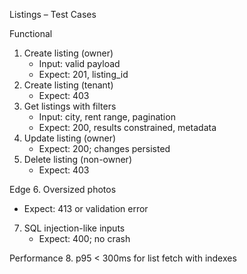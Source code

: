 Listings – Test Cases

Functional
1. Create listing (owner)
   - Input: valid payload
   - Expect: 201, listing_id
2. Create listing (tenant)
   - Expect: 403
3. Get listings with filters
   - Input: city, rent range, pagination
   - Expect: 200, results constrained, metadata
4. Update listing (owner)
   - Expect: 200; changes persisted
5. Delete listing (non-owner)
   - Expect: 403

Edge
6. Oversized photos
   - Expect: 413 or validation error
7. SQL injection-like inputs
   - Expect: 400; no crash

Performance
8. p95 < 300ms for list fetch with indexes


